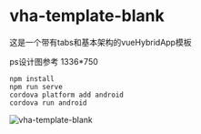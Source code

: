 # vha-template-blank
这是一个带有tabs和基本架构的vueHybridApp模板

ps设计图参考 1336*750

```
npm install
npm run serve
cordova platform add android
cordova run android
```

![vha-template-blank](https://raw.githubusercontent.com/mixingyu/vha-template-data/master/image/vha-template-blank.png)